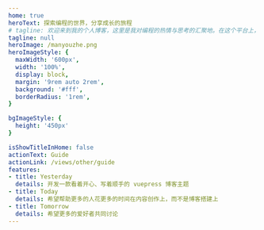 ```yaml
---
home: true
heroText: 探索编程的世界，分享成长的旅程
# tagline: 欢迎来到我的个人博客，这里是我对编程的热情与思考的汇聚地。在这个平台上，我将分享我的学习经验、项目实战、工具推荐和技术文章，希望能帮助同行者一起成长。无论你是编程新手还是经验丰富的开发者，这里都有值得你阅读的内容。让我们一起在代码的海洋中探索与前行！
tagline: null
heroImage: /manyouzhe.png
heroImageStyle: {
  maxWidth: '600px',
  width: '100%',
  display: block,
  margin: '9rem auto 2rem',
  background: '#fff',
  borderRadius: '1rem',
}

bgImageStyle: {
  height: '450px'
}

isShowTitleInHome: false
actionText: Guide
actionLink: /views/other/guide
features:
- title: Yesterday
  details: 开发一款看着开心、写着顺手的 vuepress 博客主题
- title: Today
  details: 希望帮助更多的人花更多的时间在内容创作上，而不是博客搭建上
- title: Tomorrow
  details: 希望更多的爱好者共同讨论
---
```





